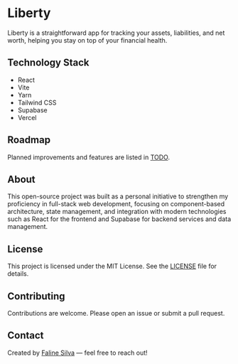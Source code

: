 # Liberty

Liberty is a straightforward app for tracking your assets, liabilities, and net worth, helping you stay on top of your financial health.

## Technology Stack

- React
- Vite
- Yarn
- Tailwind CSS
- Supabase
- Vercel

## Roadmap

Planned improvements and features are listed in [TODO](./TODO.md).

## About

This open-source project was built as a personal initiative to strengthen my proficiency in full-stack web development, focusing on component-based architecture, state management, and integration with modern technologies such as React for the frontend and Supabase for backend services and data management.

## License

This project is licensed under the MIT License. See the [LICENSE](./LICENSE) file for details.

## Contributing

Contributions are welcome. Please open an issue or submit a pull request.

## Contact

Created by [Faline Silva](https://linktr.ee/falinesilva) — feel free to reach out!

